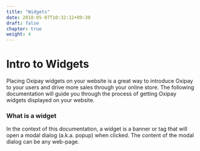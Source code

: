 ```yaml
---
title: "Widgets"
date: 2018-05-07T10:32:12+09:30
draft: false
chapter: true
weight: 4
---
```

# Intro to Widgets

Placing Oxipay widgets on your website is a great way to introduce Oxipay to your users and drive more sales through your online store. The following documentation will guide you through the process of getting Oxipay widgets displayed on your website.

### What is a widget
In the context of this documentation, a widget is a banner or tag that will open a modal dialog (a.k.a. popup) when clicked. The content of the modal dialog can be any web-page.
